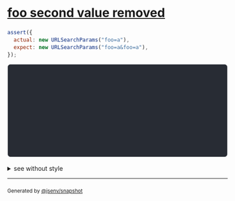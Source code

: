 # [foo second value removed](../../url_search_params.test.js#L29)

```js
assert({
  actual: new URLSearchParams("foo=a"),
  expect: new URLSearchParams("foo=a&foo=a"),
});
```

![img](throw.svg)

<details>
  <summary>see without style</summary>

```console
AssertionError: actual and expect are different

actual: URLSearchParams(
  "foo" => [
    "a",
  ],
)
expect: URLSearchParams(
  "foo" => [
    "a",
    "a",
  ],
)
```

</details>


---

<sub>
  Generated by <a href="https://github.com/jsenv/core/tree/main/packages/tooling/snapshot">@jsenv/snapshot</a>
</sub>
